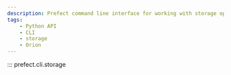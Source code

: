```yaml
---
description: Prefect command line interface for working with storage options.
tags:
    - Python API
    - CLI
    - storage
    - Orion
---
```


::: prefect.cli.storage